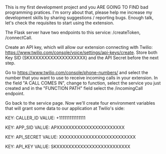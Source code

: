 This is my first development project and you ARE GOING TO FIND bad programming pratices. I'm sorry about that, please help me increase my development skills by sharing suggestions / reporting bugs. Enough talk, let's check the requisites to start using the extension.

The Flask server have two endpoints to this service: /createToken, /connectCall.

Create an API key, which will allow our extension connecting with Twilio: https://www.twilio.com/console/voice/settings/api-keys/create. Store both Key SID (SKXXXXXXXXXXXXXXXXXXX) and the API Secret before the next step.

Go to https://www.twilio.com/console/phone-numbers/ and select the number that you want to use to receive incoming calls in your extension. In the field "A CALL COMES IN", change to function, select the service you just created and in the "FUNCTION PATH" field select the /incomingCall endpoint.

Go back to the service page. Now we'll create four environment variables that will grant some data to our application at Twilio's side:

KEY: CALLER_ID VALUE: +111111111111111

KEY: APP_SID VALUE: APXXXXXXXXXXXXXXXXXXXXXXX

KEY: API_SECRET VALUE: XXXXXXXXXXXXXXXXXXXXXXXXXX

KEY: API_KEY VALUE: SKXXXXXXXXXXXXXXXXXXXXXXXXX

